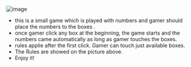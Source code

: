 ![image](https://drive.google.com/uc?export=view&id=1Yv-eVPJcwMVefHGBAHe2GALttzTdKcEU)
- this is a small game which is played with numbers and  gamer should place the numbers to the boxes .
- once gamer click any box at the beginning, the game starts and  the numbers came automatically as long as gamer touches the boxes.
-  rules applie after the first click. Gamer can touch just available boxes.
- The Rules are showed on the picture above.
- Enjoy it!
